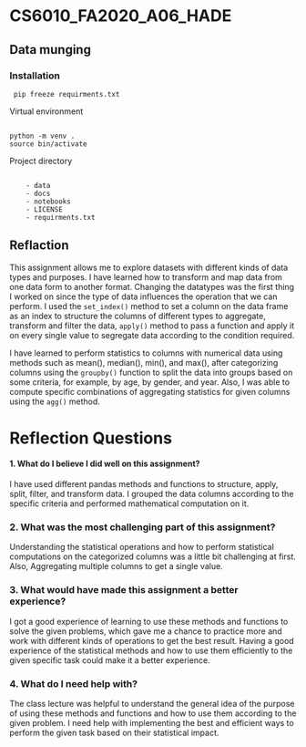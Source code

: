 # CS6010_FA2020_A06_HADE

## Data munging



### Installation

     pip freeze requirments.txt
     
Virtual environment 
```

python -m venv .
source bin/activate 

```
Project directory 
```

    - data
    - docs
    - notebooks
    - LICENSE
    - requirments.txt

```

## Reflaction

This assignment allows me to explore datasets with different kinds of data types and purposes. I  have learned how to transform and map data from one data form to another format. Changing the datatypes was the first thing I worked on since the type of data influences the operation that we can perform. I used the `set_index()` method to set a column on the data frame as an index to structure the columns of different types to aggregate, transform and filter the data, `apply()` method to pass a function and apply it on every single value to segregate data according to the condition required. 

I have learned to perform statistics to columns with numerical data using methods such as mean(), median(), min(), and max(), after categorizing columns using the `groupby()` function to split the data into groups based on some criteria, for example, by age, by gender, and year. Also, I was able to compute specific combinations of aggregating statistics for given columns using the `agg()` method.






# Reflection Questions

#### 1. What do I believe I did well on this assignment?


I have used different pandas methods and functions to structure, apply, split, filter, and transform data. I grouped the data columns according to the specific criteria and performed mathematical computation on it. 

### 2. What was the most challenging part of this assignment?

Understanding the statistical operations and how to perform statistical computations on the categorized columns was a little bit challenging at first. Also, Aggregating multiple columns to get a single value.



### 3. What would have made this assignment a better experience?


I got a good experience of learning to use these methods and functions to solve the given problems, which gave me a chance to practice more and work with different kinds of operations to get the best result. Having a good experience of the statistical methods and how to use them efficiently to the given specific task could make it a better experience.

### 4. What do I need help with?

The class lecture was helpful to understand the general idea of the purpose of using these methods and functions and how to use them according to the given problem. I need help with implementing the best and efficient ways to perform the given task based on their statistical impact.



